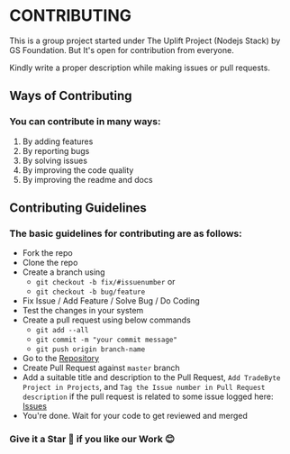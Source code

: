 # CONTRIBUTING

This is a group project started under The Uplift Project (Nodejs Stack) by GS Foundation. But It's open for contribution from everyone.

Kindly write a proper description while making issues or pull requests.

## Ways of Contributing

### You can contribute in many ways:

1. By adding features
2. By reporting bugs
3. By solving issues
4. By improving the code quality
5. By improving the readme and docs

## Contributing Guidelines

### The basic guidelines for contributing are as follows:

- Fork the repo
- Clone the repo
- Create a branch using
  - `git checkout -b fix/#issuenumber`
  or
  - `git checkout -b bug/feature`
- Fix Issue / Add Feature / Solve Bug / Do Coding
- Test the changes in your system
- Create a pull request using below commands
  - `git add --all`
  - `git commit -m "your commit message"`
  - `git push origin branch-name`
- Go to the [Repository](https://github.com/iampavangandhi/TradeByte)
- Create Pull Request against `master` branch
- Add a suitable title and description to the Pull Request, `Add TradeByte Project in Projects`, and `Tag the Issue number in Pull Request description` if the pull request is related to some issue logged here: [Issues](https://github.com/iampavangandhi/TheNodeCourse/issues)
- You're done. Wait for your code to get reviewed and merged

### Give it a Star 🌟 if you like our Work 😊
